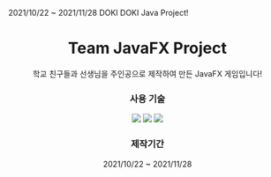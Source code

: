 
2021/10/22 ~ 2021/11/28
DOKI DOKI Java Project!

<div align="center">
  <h1>Team JavaFX Project</h1>
  학교 친구들과 선생님을 주인공으로 제작하여 만든 JavaFX 게임입니다!

  <h3>사용 기술</h3>
  <div align="center">
    <img src="https://img.shields.io/badge/JAVA-007396?style=for-the-badge&logo=java&logoColor=white">
    <img src="https://img.shields.io/badge/MySQL-F80000?style=for-the-badge&logo=oracle&logoColor=white">
    <img src="https://img.shields.io/badge/github-181717?style=for-the-badge&logo=github&logoColor=white">
  </div>
  
  <h3>제작기간</h3>
  2021/10/22 ~ 2021/11/28
</div>

